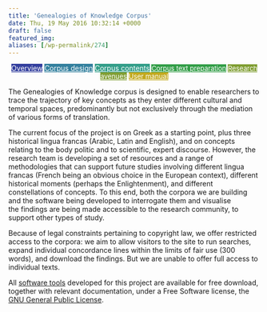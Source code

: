 ```yaml
---
title: 'Genealogies of Knowledge Corpus'
date: Thu, 19 May 2016 10:32:14 +0000
draft: false
featured_img: 
aliases: [/wp-permalink/274]
---
```


<div class="entry-post"><p style="text-align: center;"><a class="fasc-button fasc-size-medium fasc-type-flat fasc-rounded-medium" style="background-color: #333f9e; color: #ffffff;" href="http://genealogiesofknowledge.net/genealogies-knowledge-corpus/">Overview</a>&nbsp;<a class="fasc-button fasc-size-medium fasc-type-flat fasc-rounded-medium" style="background-color: #33809e; color: #ffffff;" href="http://genealogiesofknowledge.net/genealogies-knowledge-corpus/corpus-design/">Corpus design</a>&nbsp;<a class="fasc-button fasc-size-medium fasc-type-flat fasc-rounded-medium" style="background-color: #339e89; color: #ffffff;" href="http://genealogiesofknowledge.net/genealogies-knowledge-corpus/corpus-contents/">Corpus contents</a><span style="font-size: 0.95em;">&nbsp;<a class="fasc-button fasc-size-medium fasc-type-flat fasc-rounded-medium" style="background-color: #339e48; color: #ffffff;" href="http://genealogiesofknowledge.net/genealogies-knowledge-corpus/corpus-text-preparation/">Corpus text preparation</a>&nbsp;<a class="fasc-button fasc-size-medium fasc-type-flat fasc-rounded-medium" style="background-color: #809e33; color: #ffffff;" href="http://genealogiesofknowledge.net/research-avenues/">Research avenues</a>&nbsp;<a class="fasc-button fasc-size-medium fasc-type-flat fasc-rounded-medium" style="background-color: #c2a91d; color: #ffffff;" href="http://genealogiesofknowledge.net/software/manual/">User manual</a></span></p>

The Genealogies of Knowledge corpus is designed to enable researchers to trace the trajectory of key concepts as they enter different cultural and temporal spaces, predominantly but not exclusively through the mediation of various forms of translation.

The current focus of the project is on Greek as a starting point, plus three historical&nbsp;lingua francas (Arabic, Latin and English), and on concepts relating to the body&nbsp;politic and to scientific, expert discourse. However, the research team is developing&nbsp;a set of resources and a range of methodologies that can support future studies involving different lingua francas (French being an obvious choice in the European context), different historical moments (perhaps the Enlightenment), and different constellations of concepts. To this end, both the corpora we are building and the software being developed to interrogate them and visualise the&nbsp;findings&nbsp;are being made accessible to the research community, to support other types of study.

Because of legal constraints pertaining to copyright law, we offer restricted access to the corpora: we aim to allow visitors to the site to run searches, expand individual concordance lines within the limits of fair use (300 words), and download the findings. But we are unable to offer full access to individual texts.

All <a href="http://genealogiesofknowledge.net/software/">software tools</a> developed for this project are available for free download, together with relevant documentation, under a&nbsp;Free Software license, the <a href="https://www.gnu.org/licenses/gpl-3.0.en.html">GNU General Public&nbsp;License</a>.</div>
